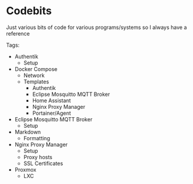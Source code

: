 # Codebits
Just various bits of code for various programs/systems so I always have a reference

Tags:
- Authentik
    - Setup
- Docker Compose
    - Network
    - Templates
        - Authentik
        - Eclipse Mosquitto MQTT Broker
        - Home Assistant
        - Nginx Proxy Manager
        - Portainer/Agent
- Eclipse Mosquitto MQTT Broker
    - Setup
- Markdown
    - Formatting
- Nginx Proxy Manager
    - Setup
    - Proxy hosts
    - SSL Certificates
- Proxmox
    - LXC